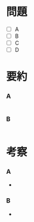 # 問題
* [ ] A
* [ ] B
* [ ] C
* [ ] D

# 要約
### A 
```text
```

### B 
```text
```

# 考察
### A 
- 

### B 
- 
